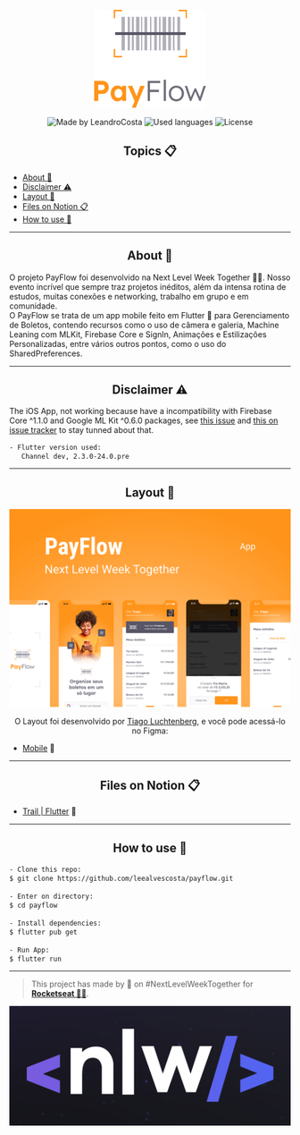<p align="center">
  <img alt="PayFlow" src=".github/payflow-logo.png" width="200px">
</p>

<p align="center">
    <img alt="Made by LeandroCosta" src="https://img.shields.io/badge/Made%20by-Leandro%20Costa-brightgreen">
    <img alt="Used languages" src="https://img.shields.io/github/languages/count/leealvescosta/payflow">
  <img alt="License" src="https://img.shields.io/badge/license-MIT-%2304D361">
</p>

<h2 align="center">Topics 📋</h2>

   <p>

   - [About 📖](#About-)
   - [Disclaimer ⚠️ ](#Disclaimer-)
   - [Layout 🎨](#Layout-)
   - [Files on Notion 📋](#Files-)
   - [How to use 🤔](#How-)

   </p>

---

<h2 align="center">About 📖</h2>
<p>
   O projeto PayFlow foi desenvolvido na Next Level Week Together 💜💚. Nosso evento incrível que sempre traz projetos inéditos, além da intensa rotina de estudos, muitas conexões e networking, trabalho em grupo e em comunidade. <br>
   O PayFlow se trata de um app mobile feito em Flutter 💙 para Gerenciamento de Boletos, contendo recursos como o uso de câmera e galeria, Machine Leaning com MLKit, Firebase Core e SignIn, Animações e Estilizações Personalizadas, entre vários outros pontos, como o uso do SharedPreferences. <br>
</p>

---

<h2 align="center">Disclaimer ⚠️ </h2>

<p>
The iOS App, not working because have a incompatibility with Firebase Core ^1.1.0 and Google ML Kit ^0.6.0 packages, see <a href="https://github.com/bharat-biradar/Google-Ml-Kit-plugin/issues/27">this issue</a> and <a href="https://issuetracker.google.com/issues/188452839">this on issue tracker</a> to stay tunned about that.

   ```
   - Flutter version used:
      Channel dev, 2.3.0-24.0.pre
   ```

</p>

---

<h2 align="center">Layout 🎨</h2>

   <p align="center">
      <img alt="PayFlow" title="PayFlow" src=".github/capa.png" />
   </p>

   <p align="center">
      O Layout foi desenvolvido por <a href="https://instagram.com/tiagoluchtenberg">Tiago Luchtenberg</a>, e você pode acessá-lo no Figma:

   - <a href="https://www.figma.com/file/kLK7FYnWKMoN68sQXcSniu/PayFlow">Mobile</a> 📱
   </p>

---

<h2 align="center">Files on Notion 📋</h2>

- [Trail | Flutter](https://www.notion.so/NLW-Together-Conte-dos-complementares-ae22125e899549efb2d4e360b5ee5ca3) 🚀

---

<h2 align="center">How to use 🤔</h2>

   ```
   - Clone this repo:
   $ git clone https://github.com/leealvescosta/payflow.git

   - Enter on directory:
   $ cd payflow

   - Install dependencies:
   $ flutter pub get

   - Run App:
   $ flutter run
   ```

---
   >This project has made by 💜 on #NextLevelWeekTogether for **[Rocketseat  💜🚀](https://rocketseat.com.br/)**.

   <p align="center">
      <img alt="NLW" title="PayFlow" src=".github/nlw.png" />
   </p>